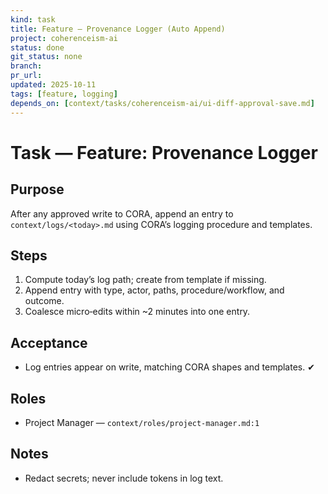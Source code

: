 ```yaml
---
kind: task
title: Feature — Provenance Logger (Auto Append)
project: coherenceism-ai
status: done
git_status: none
branch: 
pr_url: 
updated: 2025-10-11
tags: [feature, logging]
depends_on: [context/tasks/coherenceism-ai/ui-diff-approval-save.md]
---
```


# Task — Feature: Provenance Logger

## Purpose
After any approved write to CORA, append an entry to `context/logs/<today>.md` using CORA’s logging procedure and templates.

## Steps
1) Compute today’s log path; create from template if missing.
2) Append entry with type, actor, paths, procedure/workflow, and outcome.
3) Coalesce micro‑edits within ~2 minutes into one entry.

## Acceptance
- Log entries appear on write, matching CORA shapes and templates. ✔

## Roles
- Project Manager — `context/roles/project-manager.md:1`

## Notes
- Redact secrets; never include tokens in log text.
